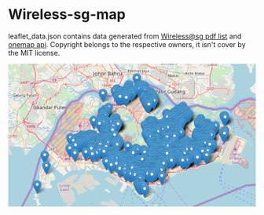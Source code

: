 # Wireless-sg-map

leaflet_data.json contains data generated from [Wireless@sg pdf list](https://www.imda.gov.sg/-/media/imda/files/community/consumer-education/wirelless-sg/hotspot-list1.pdf?la=en) and [onemap api](https://docs.onemap.sg/).
Copyright belongs to the respective owners, it isn't cover by the MIT license.

![Wireless@sg map](https://raw.githubusercontent.com/asl97/Wireless-sg-map/master/mapshot.png)
